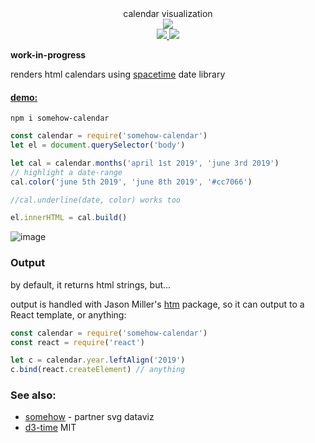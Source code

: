 <div align="center">
  <div>calendar visualization</div>
  <div>
    <img src="https://cloud.githubusercontent.com/assets/399657/23590290/ede73772-01aa-11e7-8915-181ef21027bc.png" />
  </div>
  <a href="https://npmjs.org/package/somehow-calendar">
    <img src="https://img.shields.io/npm/v/somehow-calendar.svg?style=flat-square" />
  </a>
  <a href="https://unpkg.com/somehow-calendar">
    <img src="https://badge-size.herokuapp.com/spencermountain/somehow-calendar/gh-pages/builds/somehow-calendar.min.js" />
  </a>
</div>

**work-in-progress**

renders html calendars using [spacetime](https://github.com/spencermountain/spacetime) date library

<h4><a href="https://spencermounta.in/somehow-calendar/">demo:</a></h4>

`npm i somehow-calendar`

<!-- ![image](https://user-images.githubusercontent.com/399657/50604609-81a89f00-0e8d-11e9-926d-5ffa4b39f4d3.png) -->

```js
const calendar = require('somehow-calendar')
let el = document.querySelector('body')

let cal = calendar.months('april 1st 2019', 'june 3rd 2019')
// highlight a date-range
cal.color('june 5th 2019', 'june 8th 2019', '#cc7066')

//cal.underline(date, color) works too

el.innerHTML = cal.build()
```

![image](https://user-images.githubusercontent.com/399657/56083660-03e22100-5df6-11e9-9326-943571775c95.png)

<!-- ![image](https://user-images.githubusercontent.com/399657/50697138-682f6080-100f-11e9-8b17-cd80640a86ee.png) -->

### Output

by default, it returns html strings, but...

output is handled with Jason Miller's [htm](https://github.com/developit/htm) package, so it can output to a React template, or anything:

```js
const calendar = require('somehow-calendar')
const react = require('react')

let c = calendar.year.leftAlign('2019')
c.bind(react.createElement) // anything
```

### See also:

- [somehow](https://github.com/spencermountain/somehow) - partner svg dataviz
- [d3-time](https://github.com/d3/d3-time)
  MIT
